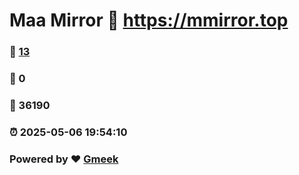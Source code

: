# Maa Mirror :link: https://mmirror.top 
### :page_facing_up: [13](https://mmirror.top/tag.html) 
### :speech_balloon: 0 
### :hibiscus: 36190 
### :alarm_clock: 2025-05-06 19:54:10 
### Powered by :heart: [Gmeek](https://github.com/Meekdai/Gmeek)
